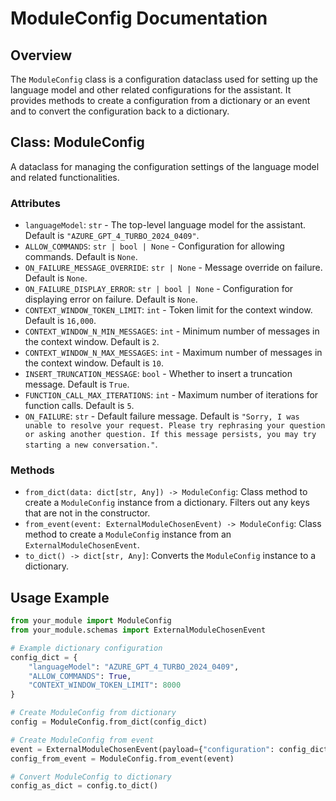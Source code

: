# ModuleConfig Documentation

## Overview

The `ModuleConfig` class is a configuration dataclass used for setting up the language model and other related configurations for the assistant. It provides methods to create a configuration from a dictionary or an event and to convert the configuration back to a dictionary.

## Class: ModuleConfig

A dataclass for managing the configuration settings of the language model and related functionalities.

### Attributes

- `languageModel`: `str` - The top-level language model for the assistant. Default is `"AZURE_GPT_4_TURBO_2024_0409"`.
- `ALLOW_COMMANDS`: `str | bool | None` - Configuration for allowing commands. Default is `None`.
- `ON_FAILURE_MESSAGE_OVERRIDE`: `str | None` - Message override on failure. Default is `None`.
- `ON_FAILURE_DISPLAY_ERROR`: `str | bool | None` - Configuration for displaying error on failure. Default is `None`.
- `CONTEXT_WINDOW_TOKEN_LIMIT`: `int` - Token limit for the context window. Default is `16,000`.
- `CONTEXT_WINDOW_N_MIN_MESSAGES`: `int` - Minimum number of messages in the context window. Default is `2`.
- `CONTEXT_WINDOW_N_MAX_MESSAGES`: `int` - Maximum number of messages in the context window. Default is `10`.
- `INSERT_TRUNCATION_MESSAGE`: `bool` - Whether to insert a truncation message. Default is `True`.
- `FUNCTION_CALL_MAX_ITERATIONS`: `int` - Maximum number of iterations for function calls. Default is `5`.
- `ON_FAILURE`: `str` - Default failure message. Default is `"Sorry, I was unable to resolve your request. Please try rephrasing your question or asking another question. If this message persists, you may try starting a new conversation."`.

### Methods

- `from_dict(data: dict[str, Any]) -> ModuleConfig`: Class method to create a `ModuleConfig` instance from a dictionary. Filters out any keys that are not in the constructor.
- `from_event(event: ExternalModuleChosenEvent) -> ModuleConfig`: Class method to create a `ModuleConfig` instance from an `ExternalModuleChosenEvent`.
- `to_dict() -> dict[str, Any]`: Converts the `ModuleConfig` instance to a dictionary.

## Usage Example

```python
from your_module import ModuleConfig
from your_module.schemas import ExternalModuleChosenEvent

# Example dictionary configuration
config_dict = {
    "languageModel": "AZURE_GPT_4_TURBO_2024_0409",
    "ALLOW_COMMANDS": True,
    "CONTEXT_WINDOW_TOKEN_LIMIT": 8000
}

# Create ModuleConfig from dictionary
config = ModuleConfig.from_dict(config_dict)

# Create ModuleConfig from event
event = ExternalModuleChosenEvent(payload={"configuration": config_dict})
config_from_event = ModuleConfig.from_event(event)

# Convert ModuleConfig to dictionary
config_as_dict = config.to_dict()
